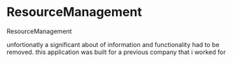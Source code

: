 # ResourceManagement
ResourceManagement


unfortionatly a significant about of information and functionality had to be removed. 
this application was built for a previous company that i worked for
